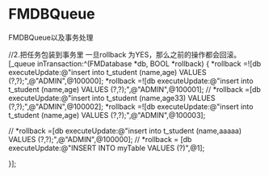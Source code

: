 # FMDBQueue
FMDBQueue以及事务处理



//2.把任务包装到事务里  一旦rollback 为YES，那么之前的操作都会回滚。
[_queue inTransaction:^(FMDatabase *db, BOOL *rollback)
{
*rollback =![db executeUpdate:@"insert into t_student (name,age) VALUES (?,?);",@"ADMIN",@100000];
*rollback =![db executeUpdate:@"insert into t_student (name,age) VALUES (?,?);",@"ADMIN",@100001];
//         *rollback =[db executeUpdate:@"insert into t_student (name,age33) VALUES (?,?);",@"ADMIN",@100002];
*rollback =![db executeUpdate:@"insert into t_student (name,age) VALUES (?,?);",@"ADMIN",@100003];

//         *rollback =[db executeUpdate:@"insert into t_student (name,aaaaa) VALUES (?,?);",@"ADMIN",@100000];
//         *rollback =  [db executeUpdate:@"INSERT INTO myTable VALUES (?)",@1];

}];
